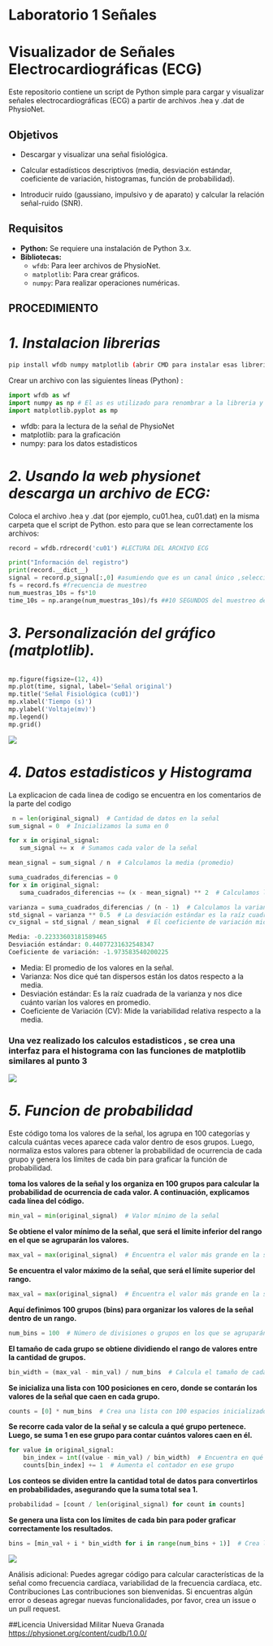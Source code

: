 # Laboratorio 1 Señales

# Visualizador de Señales Electrocardiográficas (ECG)

Este repositorio contiene un script de Python simple para cargar y visualizar señales electrocardiográficas (ECG) a partir de archivos .hea y .dat de PhysioNet.
## Objetivos
 * Descargar y visualizar una señal fisiológica.
 
 * Calcular estadísticos descriptivos (media, desviación estándar, coeficiente de variación, histogramas, función de probabilidad).
 
 * Introducir ruido (gaussiano, impulsivo y de aparato) y calcular la relación señal-ruido (SNR).
  
## Requisitos
* **Python:** Se requiere una instalación de Python 3.x.
* **Bibliotecas:**
  * `wfdb`: Para leer archivos de PhysioNet.
  * `matplotlib`: Para crear gráficos.
  * `numpy`: Para realizar operaciones numéricas.

## PROCEDIMIENTO
# *1. Instalacion librerias*
    
  ```bash
 pip install wfdb numpy matplotlib (abrir CMD para instalar esas librerias o directamente en la terminal )
```

Crear un archivo con las siguientes líneas (Python) :

```python
import wfdb as wf  
import numpy as np # El as es utilizado para renombrar a la libreria y poder llamarla mas facil
import matplotlib.pyplot as mp
```
  
* wfdb: para la lectura de la señal de PhysioNet
* matplotlib: para la graficación
* numpy: para los datos estadisticos

# *2. Usando la web physionet descarga un archivo de ECG:*

Coloca el archivo .hea y .dat (por ejemplo, cu01.hea, cu01.dat) en la misma carpeta que el script de Python.
esto para que se lean correctamente los archivos:

```python
record = wfdb.rdrecord('cu01') #LECTURA DEL ARCHIVO ECG

print("Información del registro")
print(record.__dict__)
signal = record.p_signal[:,0] #asumiendo que es un canal único ,seleccionar un canal diferente si el registro tiene múltiples canales
fs = record.fs #frecuencia de muestreo
num_muestras_10s = fs*10
time_10s = np.arange(num_muestras_10s)/fs ##10 SEGUNDOS del muestreo de datos
```

 
# *3. Personalización del gráfico (matplotlib).*
   
   ```python
   
   mp.figure(figsize=(12, 4))
   mp.plot(time, signal, label='Señal original')
   mp.title('Señal Fisiológica (cu01)')
   mp.xlabel('Tiempo (s)')
   mp.ylabel('Voltaje(mv)')
   mp.legend()
   mp.grid()
   ```
![](https://github.com/JuanOrtiz-cep/Laboratorio1-Se-ales/blob/main/Se%C3%B1alFisiologica(original).jpeg)

# *4. Datos estadisticos y Histograma*
   
La explicacion de cada linea de codigo se encuentra en los comentarios de la parte del codigo
 ```python
  n = len(original_signal)  # Cantidad de datos en la señal
sum_signal = 0  # Inicializamos la suma en 0

for x in original_signal:
    sum_signal += x  # Sumamos cada valor de la señal

mean_signal = sum_signal / n  # Calculamos la media (promedio)

suma_cuadrados_diferencias = 0
for x in original_signal:
    suma_cuadrados_diferencias += (x - mean_signal) ** 2  # Calculamos la diferencia de cada valor con la media

varianza = suma_cuadrados_diferencias / (n - 1)  # Calculamos la varianza
std_signal = varianza ** 0.5  # La desviación estándar es la raíz cuadrada de la varianza
cv_signal = std_signal / mean_signal  # El coeficiente de variación mide cuánta variabilidad hay respecto a la media

Media: -0.22333603181589465
Desviación estándar: 0.44077231632548347
Coeficiente de variación: -1.973583540200225

```


* Media: El promedio de los valores en la señal.
* Varianza: Nos dice qué tan dispersos están los datos respecto a la media.
* Desviación estándar: Es la raíz cuadrada de la varianza y nos dice cuánto varían los valores en promedio.
* Coeficiente de Variación (CV): Mide la variabilidad relativa respecto a la media.

### **Una vez realizado los calculos estadisticos , se crea una interfaz para el histograma con las funciones de matplotlib similares al punto 3**

![](https://github.com/JuanOrtiz-cep/Laboratorio1-Se-ales/blob/main/155112a9-58bf-45c5-82b3-6cde9e2dfb59.jpg)
   

# *5. Funcion de probabilidad*

Este código toma los valores de la señal, los agrupa en 100 categorías y calcula cuántas veces aparece cada valor dentro de esos grupos. Luego, normaliza estos valores para obtener la probabilidad de ocurrencia de cada grupo y genera los límites de cada bin para graficar la función de probabilidad.


**toma los valores de la señal y los organiza en 100 grupos para calcular la probabilidad de ocurrencia de cada valor. A continuación, explicamos cada línea del código.**

```python
min_val = min(original_signal)  # Valor mínimo de la señal
```

**Se obtiene el valor mínimo de la señal, que será el límite inferior del rango en el que se agruparán los valores.**

```python
max_val = max(original_signal)  # Encuentra el valor más grande en la señal
```

**Se encuentra el valor máximo de la señal, que será el límite superior del rango.**

```python
max_val = max(original_signal)  # Encuentra el valor más grande en la señal
```

**Aquí definimos 100 grupos (bins) para organizar los valores de la señal dentro de un rango.**

```python
num_bins = 100  # Número de divisiones o grupos en los que se agruparán los valores
```

**El tamaño de cada grupo se obtiene dividiendo el rango de valores entre la cantidad de grupos.**

```python
bin_width = (max_val - min_val) / num_bins  # Calcula el tamaño de cada grupo
```

**Se inicializa una lista con 100 posiciones en cero, donde se contarán los valores de la señal que caen en cada grupo.**

```python
counts = [0] * num_bins  # Crea una lista con 100 espacios inicializados en 0
```
**Se recorre cada valor de la señal y se calcula a qué grupo pertenece. Luego, se suma 1 en ese grupo para contar cuántos valores caen en él.**

```python
for value in original_signal:
    bin_index = int((value - min_val) / bin_width)  # Encuentra en qué grupo cae el valor
    counts[bin_index] += 1  # Aumenta el contador en ese grupo
```
**Los conteos se dividen entre la cantidad total de datos para convertirlos en probabilidades, asegurando que la suma total sea 1.**

```python
probabilidad = [count / len(original_signal) for count in counts]
```

**Se genera una lista con los límites de cada bin para poder graficar correctamente los resultados.**
```python
bins = [min_val + i * bin_width for i in range(num_bins + 1)]  # Crea los límites de cada grupo
```
 ![](https://github.com/JuanOrtiz-cep/Laboratorio1-Se-ales/blob/main/Funcion%20probabilidad.jpg)

Análisis adicional: Puedes agregar código para calcular características de la señal como frecuencia cardíaca, variabilidad de la frecuencia cardíaca, etc.
Contribuciones
Las contribuciones son bienvenidas. Si encuentras algún error o deseas agregar nuevas funcionalidades, por favor, crea un issue o un pull request.

##Licencia
Universidad Militar Nueva Granada
https://physionet.org/content/cudb/1.0.0/

